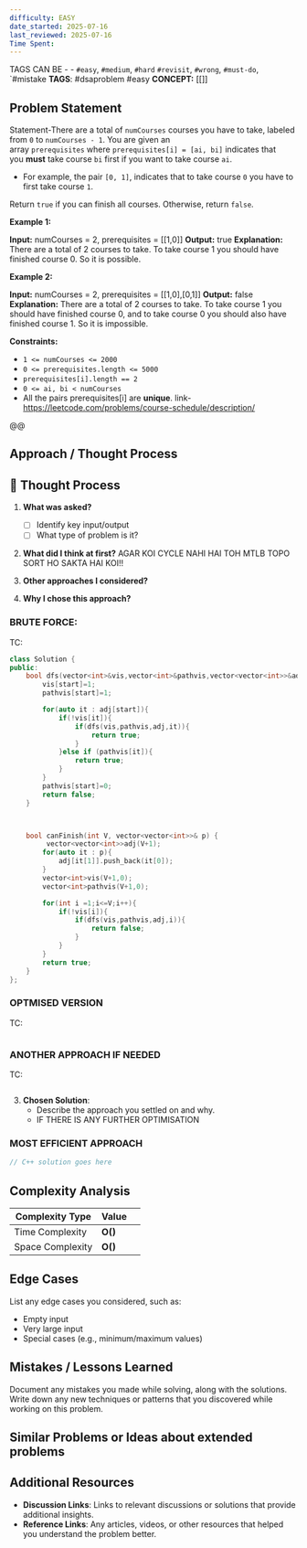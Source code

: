 ```yaml
---
difficulty: EASY
date_started: 2025-07-16
last_reviewed: 2025-07-16
Time Spent: 
---
```


TAGS CAN BE - - `#easy`, `#medium`, `#hard` `#revisit`, `#wrong`, `#must-do`, `#mistake
**TAGS**: #dsaproblem #easy 
**CONCEPT:** [[]]


## Problem Statement
Statement-There are a total of `numCourses` courses you have to take, labeled from `0` to `numCourses - 1`. You are given an array `prerequisites` where `prerequisites[i] = [ai, bi]` indicates that you **must** take course `bi` first if you want to take course `ai`.

- For example, the pair `[0, 1]`, indicates that to take course `0` you have to first take course `1`.

Return `true` if you can finish all courses. Otherwise, return `false`.

**Example 1:**

**Input:** numCourses = 2, prerequisites = [[1,0]]
**Output:** true
**Explanation:** There are a total of 2 courses to take. 
To take course 1 you should have finished course 0. So it is possible.

**Example 2:**

**Input:** numCourses = 2, prerequisites = [[1,0],[0,1]]
**Output:** false
**Explanation:** There are a total of 2 courses to take. 
To take course 1 you should have finished course 0, and to take course 0 you should also have finished course 1. So it is impossible.

**Constraints:**

- `1 <= numCourses <= 2000`
- `0 <= prerequisites.length <= 5000`
- `prerequisites[i].length == 2`
- `0 <= ai, bi < numCourses`
- All the pairs prerequisites[i] are **unique**.
link-https://leetcode.com/problems/course-schedule/description/

@@
## Approach / Thought Process
## 🧠 Thought Process

1. **What was asked?**
   - [ ] Identify key input/output
   - [ ] What type of problem is it?

2. **What did I think at first?**
AGAR KOI CYCLE NAHI HAI TOH MTLB TOPO SORT HO SAKTA HAI KOI!!


3. **Other approaches I considered?**



4. **Why I chose this approach?**


   
### BRUTE FORCE:
TC:
```c++
class Solution {
public:
    bool dfs(vector<int>&vis,vector<int>&pathvis,vector<vector<int>>&adj,int start){
        vis[start]=1;
        pathvis[start]=1;

        for(auto it : adj[start]){
            if(!vis[it]){
                if(dfs(vis,pathvis,adj,it)){
                    return true;
                }
            }else if (pathvis[it]){
                return true;
            }
        }
        pathvis[start]=0;
        return false;
    }



    bool canFinish(int V, vector<vector<int>>& p) {
         vector<vector<int>>adj(V+1);
        for(auto it : p){
            adj[it[1]].push_back(it[0]);
        }
        vector<int>vis(V+1,0);
        vector<int>pathvis(V+1,0);

        for(int i =1;i<=V;i++){
            if(!vis[i]){
                if(dfs(vis,pathvis,adj,i)){
                    return false;
                }
            }
        }
        return true;    
    }
};
```

### OPTMISED VERSION 
TC:
```c++

```

### ANOTHER APPROACH IF NEEDED
TC:
```c++

```


3. **Chosen Solution**:
   - Describe the approach you settled on and why.
   - IF THERE IS ANY FURTHER OPTIMISATION

### MOST EFFICIENT APPROACH
```cpp
// C++ solution goes here
```

## Complexity Analysis
| Complexity Type  | Value   |     |
| ---------------- | ------- | --- |
| Time Complexity  | **O()** |     |
| Space Complexity | **O()** |     |

## Edge Cases
List any edge cases you considered, such as:
- Empty input
- Very large input
- Special cases (e.g., minimum/maximum values)

## Mistakes / Lessons Learned
Document any mistakes you made while solving, along with the solutions.
Write down any new techniques or patterns that you discovered while working on this problem.


## Similar Problems or Ideas about extended problems



## Additional Resources
- **Discussion Links**: Links to relevant discussions or solutions that provide additional insights.
- **Reference Links**: Any articles, videos, or other resources that helped you understand the problem better.